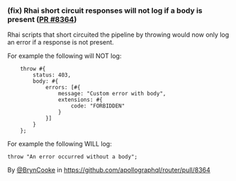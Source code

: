 ### (fix) Rhai short circuit responses will not log if a body is present ([PR #8364](https://github.com/apollographql/router/pull/8364))

Rhai scripts that short circuited the pipeline by throwing would now only log an error if a response is not present. 

For example the following will NOT log:
```
    throw #{
        status: 403,
        body: #{
            errors: [#{
                message: "Custom error with body",
                extensions: #{
                    code: "FORBIDDEN"
                }
            }]
        }
    };
```

For example the following WILL log:
```
throw "An error occurred without a body";
```
By [@BrynCooke](https://github.com/BrynCooke) in https://github.com/apollographql/router/pull/8364
